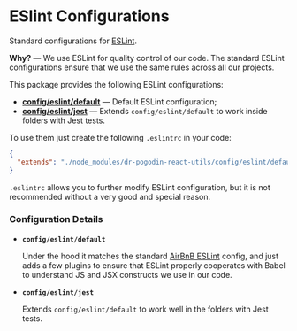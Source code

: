 # ESlint Configurations
Standard configurations for [ESLint](https://eslint.org/).

**Why?** &mdash; We use ESLint for quality control of our code. The standard ESLint configurations ensure that we use the same rules across all our projects.

This package provides the following ESLint configurations:
- [**config/eslint/default**](#default) &mdash; Default ESLint configuration;
- [**config/eslint/jest**](#jest) &mdash; Extends `config/eslint/default`
  to work inside folders with Jest tests.

To use them just create the following `.eslintrc` in your code:
```json
{
  "extends": "./node_modules/dr-pogodin-react-utils/config/eslint/default.json"
}
```
`.eslintrc` allows you to further modify ESLint configuration, but it is not recommended without a very good and special reason.

### Configuration Details
- <a name="default">**`config/eslint/default`**</a>

  Under the hood it matches the standard
  [AirBnB ESLint](https://www.npmjs.com/package/eslint-config-airbnb) config,
  and just adds a few plugins to ensure that ESLint properly cooperates with
  Babel to understand JS and JSX constructs we use in our code.

- <a name="jest">**`config/eslint/jest`**</a>

  Extends `config/eslint/default` to work well in the folders with Jest tests.




